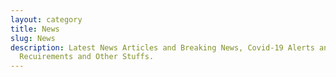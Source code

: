 ```yaml
---
layout: category
title: News
slug: News
description: Latest News Articles and Breaking News, Covid-19 Alerts and Job
  Recuirements and Other Stuffs.
---
```

